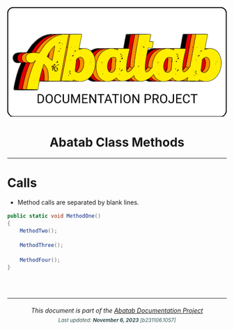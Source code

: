 <div align="center">
	<img src="_attachments/logo/abatab-documentation-project-logo.png">
	<h1>
		Abatab Class Methods
	</h1>
</div>

***

# Calls

- Method calls are separated by blank lines.

```csharp
public static void MethodOne()
{
	MethodTwo();
	
	MethodThree();
	
	MethodFour();
}
```


<br>
<br>

***

<div align="center">
	<h6>
		This document is part of the <a href="https://spectrum-health-systems.github.io/Abatab-Documentation-Project/">Abatab Documentation Project</a>
		<br>
		<sub style="color:DarkSlateGrey;">
			Last updated: <b>November 6, 2023</b> [b231106.1057]
		</sub>
	</h6>
</div>
